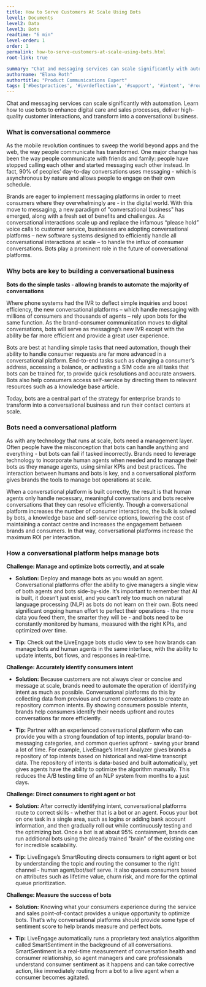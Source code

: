 ```yaml
---
title: How to Serve Customers At Scale Using Bots
level1: Documents
level2: Data
level3: Bots
readtime: "6 min"
level-order: 1
order: 1
permalink: how-to-serve-customers-at-scale-using-bots.html
root-link: true

summary: "Chat and messaging services can scale significantly with automation to help your business embrace conversational commerce.  Learn how enterprises use bots to enhance digital care and sales processes to deliver high-quality customer interactions."
authorname: "Elana Roth"
authortitle: "Product Communications Expert"
tags: ['#bestpractices', '#ivrdeflection', '#support', '#intent', '#routing']
---
```


Chat and messaging services can scale significantly with automation. Learn how to use bots to enhance digital care and sales processes, deliver high-quality customer interactions, and transform into a conversational business.

### What is conversational commerce

As the mobile revolution continues to sweep the world beyond apps and the web, the way people communicate has transformed. One major change has been the way people communicate with friends and family: people have stopped calling each other and started messaging each other instead.  In fact, 90% of peoples’ day-to-day conversations uses messaging - which is asynchronous by nature and allows people to engage on their own schedule.

Brands are eager to implement messaging platforms in order to meet consumers where they overwhelmingly are - in the digital world. With this move to messaging, a new paradigm of "conversational business" has emerged, along with a fresh set of benefits and challenges. As conversational interactions scale up and replace the infamous “please hold” voice calls to customer service, businesses are adopting conversational platforms – new software systems designed to efficiently handle all conversational interactions at scale – to handle the influx of consumer conversations. Bots play a prominent role in the future of conversational platforms.

### Why bots are key to building a conversational business

**Bots do the simple tasks - allowing brands to automate the majority of conversations**

Where phone systems had the IVR to deflect simple inquiries and boost efficiency, the new conversational platforms – which handle messaging with millions of consumers and thousands of agents – rely upon bots for the same function. As the brand-consumer communication moves to digital conversations, bots will serve as messaging’s new IVR except with the ability be far more efficient and provide a great user experience.

Bots are best at handling simple tasks that need automation, though their ability to handle consumer requests are far more advanced in a conversational platform. End-to-end tasks such as changing a consumer’s address, accessing a balance, or activating a SIM code are all tasks that bots can be trained for, to provide quick resolutions and accurate answers. Bots also help consumers access self-service by directing them to relevant resources such as a knowledge base article.

Today, bots are a central part of the strategy for enterprise brands to transform into a conversational business and run their contact centers at scale.

### Bots need a conversational platform

As with any technology that runs at scale, bots need a management layer. Often people have the misconception that bots can handle anything and everything - but bots can fail if tasked incorrectly. Brands need to leverage technology to incorporate human agents when needed and to manage their bots as they manage agents, using similar KPIs and best practices. The interaction between humans and bots is key, and a conversational platform gives brands the tools to manage bot operations at scale.

When a conversational platform is built correctly, the result is that human agents only handle necessary, meaningful conversations and bots receive conversations that they can resolve efficiently. Though a conversational platform increases the number of consumer interactions, the bulk is solved by bots, a knowledge base and self-service options, lowering the cost of maintaining a contact centre and increases the engagement between brands and consumers. In that way, conversational platforms increase the maximum ROI per interaction.  

### How a conversational platform helps manage bots


**Challenge: Manage and optimize bots correctly, and at scale**

* **Solution:** Deploy and manage bots as you would an agent. Conversational platforms offer the ability to give managers a single view of both agents and bots side-by-side. It’s important to remember that AI is built, it doesn’t just exist, and you can’t rely too much on natural language processing (NLP) as bots do not learn on their own. Bots need significant ongoing human effort to perfect their operations - the more data you feed them, the smarter they will be - and bots need to be constantly monitored by humans, measured with the right KPIs, and optimized over time.

* **Tip:** Check out the LiveEngage bots studio view to see how brands can manage bots and human agents in the same interface, with the ability to update intents, bot flows, and responses in real-time.

**Challenge: Accurately identify consumers intent**

* **Solution:** Because customers are not always clear or concise and message at scale, brands need to automate the operation of identifying intent as much as possible. Conversational platforms do this by collecting data from previous and current conversations to create an repository common intents. By showing consumers possible intents, brands help consumers identify their needs upfront and routes conversations far more efficiently.

* **Tip:** Partner with an experienced conversational platform who can provide you with a strong foundation of top intents, popular brand-to-messaging categories, and common queries upfront - saving your brand a lot of time. For example, LiveEnage’s Intent Analyzer gives brands a repository of top intents based on historical and real-time transcript data. The repository of intents is data-based and built automatically, yet gives agents have the ability to optimize the algorithm manually. This reduces the A/B testing time of an NLP system from months to a just days.

**Challenge: Direct consumers to right agent or bot**

* **Solution:** After correctly identifying intent, conversational platforms route to correct skills - whether that is a bot or an agent. Focus your bot on one task in a single area, such as logins or adding bank account information, and then gradually roll out while continuously testing and the optimizing bot. Once a bot is at about 95% containment, brands can run additional bots using the already trained "brain" of the existing one for incredible scalability.

* **Tip:** LiveEngage’s SmartRouting directs consumers to right agent or bot by understanding the topic and routing the consumer to the right channel - human agent/bot/self serve. It also queues consumers based on attributes such as lifetime value, churn risk, and more for the optimal queue prioritization.  

**Challenge: Measure the success of bots**

* **Solution:** Knowing what your consumers experience during the service and sales point-of-contact provides a unique opportunity to optimize bots. That’s why conversational platforms should provide some type of sentiment score to help brands measure and perfect bots.

* **Tip:**  LiveEngage automatically runs a proprietary text analytics algorithm called SmartSentiment in the background of all conversations. SmartSentiment is a real-time measurement of conversation health and consumer relationship, so agent managers and care professionals understand consumer sentiment as it happens and can take corrective action, like immediately routing from a bot to a live agent when a consumer becomes agitated.  
